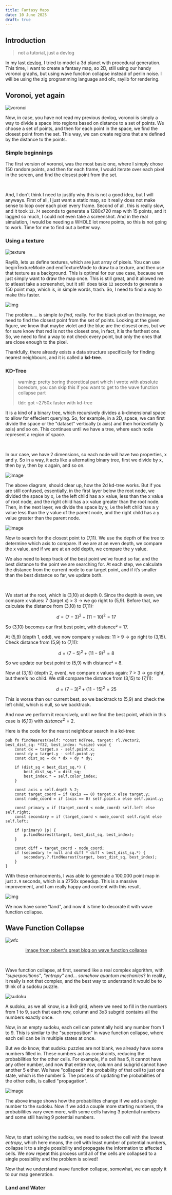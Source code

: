 ```yaml
---
title: Fantasy Maps
date: 10 June 2025
draft: true
---
```


## Introduction

> not a tutorial, just a devlog

In my last [devlog](/blog/devlogs/planet), I tried to model a 3d planet with procedural generation. This time, I want to create a fantasy map, so 2D, still using our handy voronoi graphs, but using wave function collapse instead of perlin noise. I will be using the zig programming language and ofc, raylib for rendering.

## Voronoi, yet again

![voronoi](https://www.kdnuggets.com/wp-content/uploads/arya_quick_overview_voronoi_diagrams_5.jpg)

Now, in case, you have not read my previous devlog, voronoi is simply a way to divide a space into regions based on distance to a set of points. We choose a set of points, and then for each point in the space, we find the closest point from the set. This way, we can create regions that are defined by the distance to the points.

### Simple beginnings

The first version of voronoi, was the most basic one, where I simply chose 150 random points, and then for each frame, I would iterate over each pixel in the screen, and find the closest point from the set. 

<br>

And, I don't think I need to justify why this is not a good idea, but I will anyways. First of all, I just want a static map, so it really does not make sense to loop over each pixel every frame. Second of all, this is really slow, and it took `12.74` seconds to generate a 1280x720 map with 15 points, and it lagged so much, I could not even take a screenshot. And in the real simulation, I would be needing a WHOLE lot more points, so this is not going to work. Time for me to find out a better way.

### Using a texture

![texture](https://u.cubeupload.com/namishhhh/Screenshot2025060900.png)

Raylib, lets us define textures, which are just array of pixels. You can use beginTextureMode and endTextureMode to draw to a texture, and then use that texture as a background. This is optimal for our use case, because we just simply want to draw the map once. This is still great, and it allowed me to atleast take a screenshot, but it still does take `12` seconds to generate a 150 point map, which is, in simple words, trash. So, I need to find a way to make this faster. 

![img](https://u.cubeupload.com/namishhhh/Screenshot2025060822.png)

The problem.... is simple _to find_, really. For the black pixel on the image, we need to find the closest point from the set of points. Looking at the given figure, we know that maybe violet and the blue are the closest ones, but we for sure know that red is not the closest one, in fact, it is the farthest one. So, we need to find a way to not check every point, but only the ones that are close enough to the pixel.

Thankfully, there already exists a data structure specifically for finding nearest neighbours, and it is called a **kd-tree**.

### KD-Tree

> warning: pretty boring theoretical part which i wrote with absolute boredom, you can skip this if you want to get to the wave function collapse part
> 
> tldr: got ~2750x faster with kd-tree

It is a kind of a binary tree, which recursively divides a k-dimensional space to allow for effecient querying. So, for example, in a 2D, space, we can first divide the space or the "dataset" vertically (x axis) and then horizontally (y axis) and so on. This continues until we have a tree, where each node represent a region of space.

<br>

In our case, we have 2 dimensions, so each node will have two properties, x and y. So in a way, it acts like a alternating binary tree, first we divide by x, then by y, then by x again, and so on.

![image](https://u.cubeupload.com/namishhhh/Screenshot2025060901.png)

The above diagram, should clear up, how the 2d kd-tree works. But if you are still confused, essentially, in the first layer below the root node, we divided the space by x, i.e the left child has a x value, less than the x value of root node, and the right child has a x value greater than the root node. Then, in the next layer, we divide the space by y, i.e the left child has a y value less than the y value of the parent node, and the right child has a y value greater than the parent node.

![image](https://u.cubeupload.com/namishhhh/Screenshot2025060902.png)

Now to search for the closest point to (7,11). We use the depth of the tree to determine which axis to compare. If we are at an even depth, we compare the x value, and if we are at an odd depth, we compare the y value.

We also need to keep track of the best point we’ve found so far, and the best distance to the point we are searching for. At each step, we calculate the distance from the current node to our target point, and if it’s smaller than the best distance so far, we update both.

<br>

We start at the root, which is (3,10) at depth 0. Since the depth is even, we compare x values:
7 (target x) > 3 → we go right to (5,9).
Before that, we calculate the distance from (3,10) to (7,11):

$$ d = (7-3)^2 + (11-10)^2 = 17 $$

So (3,10) becomes our first best point, with distance² = 17.

At (5,9) (depth 1, odd), we now compare y values:
11 > 9 → go right to (3,15).
Check distance from (5,9) to (7,11):

$$ d = (7-5)^2 + (11-9)^2 = 8 $$

So we update our best point to (5,9) with distance² = 8.

Now at (3,15) (depth 2, even), we compare x values again:
7 > 3 → go right, but there's no child. We still compare the distance from (3,15) to (7,11):

$$ d = (7-3)^2 + (11-15)^2 = 25 $$

This is worse than our current best, so we backtrack to (5,9) and check the left child, which is null, so we backtrack.

And now we perform it recursively, until we find the best point, which in this case is (6,10) with $distance^2 = 2$.


Here is the code for the nearst neighbour search in a kd-tree:
```zig
pub fn findNearest(self: *const KdTree, target: rl.Vector2, best_dist_sq: *f32, best_index: *usize) void {
    const dx = target.x - self.point.x;
    const dy = target.y - self.point.y;
    const dist_sq = dx * dx + dy * dy;

    if (dist_sq < best_dist_sq.*) {
        best_dist_sq.* = dist_sq;
        best_index.* = self.color_index;
    }

    const axis = self.depth % 2;
    const target_coord = if (axis == 0) target.x else target.y;
    const node_coord = if (axis == 0) self.point.x else self.point.y;

    const primary = if (target_coord < node_coord) self.left else self.right;
    const secondary = if (target_coord < node_coord) self.right else self.left;

    if (primary) |p| {
        p.findNearest(target, best_dist_sq, best_index);
    }

    const diff = target_coord - node_coord;
    if (secondary != null and diff * diff < best_dist_sq.*) {
        secondary.?.findNearest(target, best_dist_sq, best_index);
    }
}
```

With these enhancements, I was able to generate a 100,000 point map in just `2.9` seconds, which is a 2750x speedup. This is a massive improvement, and I am really happy and content with this result.

![img](https://u.cubeupload.com/namishhhh/78aScreenshot2025060902.png)

We now have some "land", and now it is time to decorate it with wave function collapse.

## Wave Function Collapse

![wfc](https://robertheaton.com/images/wfc-examples.png)

<div align="center">

[image from robert's great blog on wave function collapse](https://robertheaton.com/2018/12/17/wavefunction-collapse-algorithm/)

</div>

<br>

Wave function collapse, at first, seemed like a real complex algorithm, with _"superpositions"_, _"entropy"_ and... _somehow quantum mechanics_? In reality, it really is not that complex, and the best way to understand it would be to think of a sudoku puzzle.

![sudoku](https://u.cubeupload.com/namishhhh/Screenshot2025060914.png)

A sudoku, as we all know, is a 9x9 grid, where we need to fill in the numbers from 1 to 9, such that each row, column and 3x3 subgrid contains all the numbers exactly once.

Now, in an empty sudoku, each cell can potentially hold any number from 1 to 9. This is similar to the "superposition" in wave function collapse, where each cell can be in multiple states at once.

But we do know, that sudoku puzzles are not blank, we already have some numbers filled in. These numbers act as constraints, reducing the probabilities for the other cells. For example, if a cell has 5, it cannot have any other number, and now that entire row, column and subgrid cannot have another 5 either. We have "collapsed" the probability of that cell to just one state, which is the number 5. The process of updating the probabilities of the other cells, is called "propagation".

![image](https://u.cubeupload.com/namishhhh/dddScreenshot2025060914.png)

The above image shows how the probabilites change if we add a single number to the sudoku. Now if we add a couple more starting numbers, the probabilities vary even more, with some cells having 3 potential numbers and some still having 9 potential numbers.

<br>

Now, to start solving the sudoku, we need to select the cell with the lowest _entropy_, which here means, the cell with least number of potential numbers, collapse it to a single possibility and propagate the information to affected cells. We now repeat this process until all of the cells are collapsed to a single possibility and the problem is solved!

Now that we understand wave function collapse, somewhat, we can apply it to our map generation.

### Land and Water